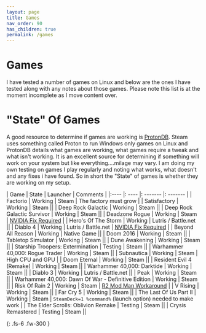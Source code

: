 ```yaml
---
layout: page
title: Games
nav_order: 90
has_children: true
permalink: /games
---
```


# Games
I have tested a number of games on Linux and below are the ones I have tested along with any notes about those games. Please note this list is at the moment incomplete as I move content over.

# "State" Of Games

A good resource to determine if games are working is [ProtonDB](https://www.protondb.com/). Steam uses something called Proton to run Windows only games on Linux and ProtonDB details what games are working, what games require a tweak and what isn't working. It is an excellent source for determining if something will work on your system but like everything....milage may vary.
I am doing my own testing on games I play regularly and noting what works, what doesn't and any fixes i have found. So in short the "State" of games is whether they are working on my setup.

| Game | State | Launcher | Comments |
|:---- |: ---- |: ------- |: ------- |
| Factorio | Working | Steam | The factory must grow |
| Satisfactory | Working | Steam ||
| Deep Rock Galactic | Working | Steam ||
| Deep Rock Galactic Survivor | Working | Steam ||
| Deadzone Rogue | Working | Steam | [NVIDIA Fix Required](games/nvidia-fix) |
| Hero's Of The Storm | Working | Lutris / Battle.net ||
| Diablo 4 | Working | Lutris / Battle.net | [NVIDIA Fix Required](games/nvidia-fix) |
| Beyond All Reason | Working | Native Game ||
| Doom 2016 | Working | Steam ||
| Tabletop Simulator | Working | Steam ||
| Dune Awakening | Working | Steam ||
| Starship Troopers: Extermination | Testing | Steam ||
| Warhammer 40,000: Rogue Trader | Working | Steam ||
| Subnautica | Working | Steam | High CPU and GPU |
| Doom Eternal | Working | Steam ||
| Resident Evil 4 (Remake) | Working | Steam ||
| Warhammer 40,000: Darktide | Working | Steam ||
| Diablo 3 | Working | Lutris / Battle.net ||
| Peak | Working | Steam ||
| Warhammer 40,000: Dawn Of War - Definitive Edition | Working | Steam ||
| Risk Of Rain 2 | Working | Steam | [R2 Mod Man Workaround](games/r2modman) |
| V Rising | Working | Steam ||
| Far Cry 5 | Working | Steam ||
| The Last Of Us Part II | Working | Steam | `SteamDeck=1 %command%` (launch option) needed to make work |
| The Elder Scrolls: Oblivion Remake | Testing | Steam ||
| Crysis Remastered | Testing | Steam ||

{: .fs-6 .fw-300 }